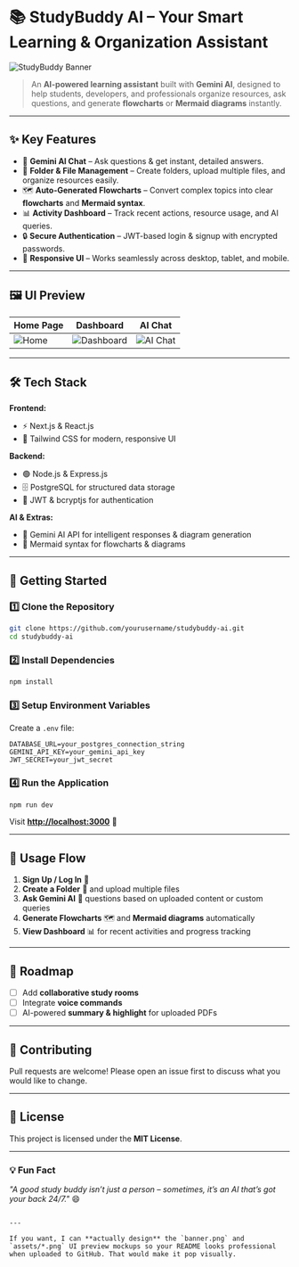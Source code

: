 # 📚 StudyBuddy AI – Your Smart Learning & Organization Assistant

![StudyBuddy Banner](./assets/banner.png)

> An **AI-powered learning assistant** built with **Gemini AI**, designed to help students, developers, and professionals organize resources, ask questions, and generate **flowcharts** or **Mermaid diagrams** instantly.

---

## ✨ Key Features

- 🤖 **Gemini AI Chat** – Ask questions & get instant, detailed answers.
- 📂 **Folder & File Management** – Create folders, upload multiple files, and organize resources easily.
- 🗺 **Auto-Generated Flowcharts** – Convert complex topics into clear **flowcharts** and **Mermaid syntax**.
- 📊 **Activity Dashboard** – Track recent actions, resource usage, and AI queries.
- 🔒 **Secure Authentication** – JWT-based login & signup with encrypted passwords.
- 📱 **Responsive UI** – Works seamlessly across desktop, tablet, and mobile.

---

## 🖼 UI Preview

| Home Page | Dashboard | AI Chat |
|-----------|-----------|--------|
| ![Home](./assets/home.png) | ![Dashboard](./assets/dashboard.png) | ![AI Chat](./assets/chat.png) |

---

## 🛠 Tech Stack

**Frontend:**  
- ⚡ Next.js & React.js  
- 🎨 Tailwind CSS for modern, responsive UI  

**Backend:**  
- 🟢 Node.js & Express.js  
- 🗄 PostgreSQL for structured data storage  
- 🔐 JWT & bcryptjs for authentication  

**AI & Extras:**  
- 🧠 Gemini AI API for intelligent responses & diagram generation  
- 📜 Mermaid syntax for flowcharts & diagrams  

---

## 🚀 Getting Started

### 1️⃣ Clone the Repository
```bash
git clone https://github.com/yourusername/studybuddy-ai.git
cd studybuddy-ai
````

### 2️⃣ Install Dependencies

```bash
npm install
```

### 3️⃣ Setup Environment Variables

Create a `.env` file:

```env
DATABASE_URL=your_postgres_connection_string
GEMINI_API_KEY=your_gemini_api_key
JWT_SECRET=your_jwt_secret
```

### 4️⃣ Run the Application

```bash
npm run dev
```

Visit **[http://localhost:3000](http://localhost:3000)** 🚀

---

## 📌 Usage Flow

1. **Sign Up / Log In** 🔐
2. **Create a Folder** 📂 and upload multiple files
3. **Ask Gemini AI** 🤖 questions based on uploaded content or custom queries
4. **Generate Flowcharts** 🗺 and **Mermaid diagrams** automatically
5. **View Dashboard** 📊 for recent activities and progress tracking

---

## 📅 Roadmap

* [ ] Add **collaborative study rooms**
* [ ] Integrate **voice commands**
* [ ] AI-powered **summary & highlight** for uploaded PDFs

---

## 🤝 Contributing

Pull requests are welcome! Please open an issue first to discuss what you would like to change.

---

## 📜 License

This project is licensed under the **MIT License**.

---

### 💡 Fun Fact

*"A good study buddy isn’t just a person – sometimes, it’s an AI that’s got your back 24/7."* 😄

```

---

If you want, I can **actually design** the `banner.png` and `assets/*.png` UI preview mockups so your README looks professional when uploaded to GitHub. That would make it pop visually.
```
